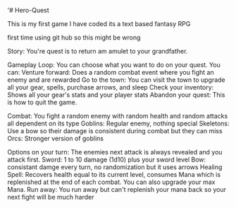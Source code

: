 '# Hero-Quest

This is my first game I have coded
its a text based fantasy RPG 

first time using git hub so this might be wrong

Story: You're quest is to return am amulet to your grandfather.

Gameplay Loop: You can choose what you want to do on your quest. You can:
  Venture forward: Does a random combat event where you fight an enemy and are rewarded
  Go to the town: You can visit the town to upgrade all your gear, spells, purchase arrows, and sleep
  Check your inventory: Shows all your gear's stats and your player stats
  Abandon your quest: This is how to quit the game.

Combat: You fight a random enemy with random health and random attacks all dependent on its type
  Goblins: Regular enemy, nothing special
  Skeletons: Use a bow so their damage is consistent during combat but they can miss
  Orcs: Stronger version of goblins

Options on your turn: The enemies next attack is always revealed and you attack first.
  Sword: 1 to 10 damage (1d10) plus your sword level
  Bow: consistant damge every turn, no randomization but it uses arrows
  Healing Spell: Recovers health equal to its current level, consumes Mana which is replenished 
   at the end of each combat. You can also upgrade your max Mana.
  Run away: You run away but can't replenish your mana back so your next fight will be much harder

